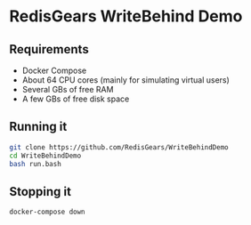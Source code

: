 # RedisGears WriteBehind Demo

## Requirements

* Docker Compose
* About 64 CPU cores (mainly for simulating virtual users)
* Several GBs of free RAM
* A few GBs of free disk space

## Running it

```sh
git clone https://github.com/RedisGears/WriteBehindDemo
cd WriteBehindDemo
bash run.bash
```

## Stopping it

```sh
docker-compose down
```

